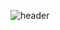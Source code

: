 ![header](https://capsule-render.vercel.app/api?type=waving&color=timeAuto&height=150&section=header&text=Hey%20there!&fontSize=75)
